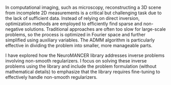 In computational imaging, such as microscopy, reconstructing a 3D scene from incomplete 2D measurements is a critical but challenging task due to the lack of sufficient data. Instead of relying on direct inversion, optimization methods are employed to efficiently find sparse and non-negative solutions. Traditional approaches are often too slow for large-scale problems, so the process is optimized in Fourier space and further simplified using auxiliary variables. The ADMM algorithm is particularly effective in dividing the problem into smaller, more manageable parts.

I have explored how the NeuroMANCER library addresses inverse problems involving non-smooth regularizers. I focus on solving these inverse problems using the library and include the problem formulation (without mathematical details) to emphasize that the library requires fine-tuning to effectively handle non-smooth regularizers.
